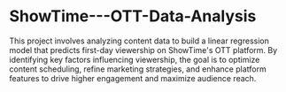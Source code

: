 # ShowTime---OTT-Data-Analysis

This project involves analyzing content data to build a linear regression model that predicts first-day viewership on ShowTime's OTT platform. By identifying key factors influencing viewership, the goal is to optimize content scheduling, refine marketing strategies, and enhance platform features to drive higher engagement and maximize audience reach.
